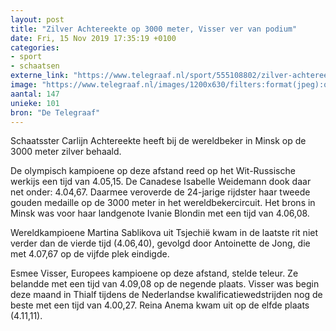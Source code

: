 ```yaml
---
layout: post
title: "Zilver Achtereekte op 3000 meter, Visser ver van podium"
date: Fri, 15 Nov 2019 17:35:19 +0100
categories: 
- sport 
- schaatsen 
externe_link: "https://www.telegraaf.nl/sport/555108802/zilver-achtereekte-op-3000-meter-visser-ver-van-podium"
image: "https://www.telegraaf.nl/images/1200x630/filters:format(jpeg):quality(80)/cdn-kiosk-api.telegraaf.nl/e96be8a4-07c5-11ea-be08-0217670beecd.jpg"
aantal: 147
unieke: 101
bron: "De Telegraaf"
---
```


<p class="intro">Schaatsster Carlijn Achtereekte heeft bij de wereldbeker in Minsk op de 3000 meter zilver behaald.</p> <p>De olympisch kampioene op deze afstand reed op het Wit-Russische werkijs een tijd van 4.05,15. De Canadese Isabelle Weidemann dook daar net onder: 4.04,67. Daarmee veroverde de 24-jarige rijdster haar tweede gouden medaille op de 3000 meter in het wereldbekercircuit. Het brons in Minsk was voor haar landgenote Ivanie Blondin met een tijd van 4.06,08.</p><p>Wereldkampioene Martina Sablikova uit Tsjechië kwam in de laatste rit niet verder dan de vierde tijd (4.06,40), gevolgd door Antoinette de Jong, die met 4.07,67 op de vijfde plek eindigde.</p><p>Esmee Visser, Europees kampioene op deze afstand, stelde teleur. Ze belandde met een tijd van 4.09,08 op de negende plaats. Visser was begin deze maand in Thialf tijdens de Nederlandse kwalificatiewedstrijden nog de beste met een tijd van 4.00,27. Reina Anema kwam uit op de elfde plaats (4.11,11).</p>
